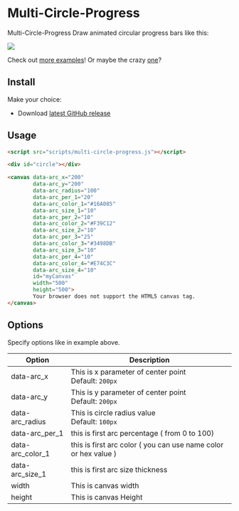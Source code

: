 Multi-Circle-Progress
======================

Multi-Circle-Progress Draw animated circular progress bars like this:

![](https://ibb.co/yg7MW0n)

Check out [more examples](http://kottenator.github.io/jquery-circle-progress/)! Or maybe the crazy [one](http://jsbin.com/vatuza/5/)?

Install
-------

Make your choice:

* Download [latest GitHub release](https://github.com/Reza-Javadpour/Multi-Circle-Progress)

Usage
-----

```html
<script src="scripts/multi-circle-progress.js"></script>

<div id="circle"></div>

<canvas data-arc_x="200"
        data-arc_y="200"
        data-arc_radius="100"
        data-arc_per_1="20"
        data-arc_color_1="#16A085"
        data-arc_size_1="10"
        data-arc_per_2="10"
        data-arc_color_2="#F39C12"
        data-arc_size_2="10"
        data-arc_per_3="25"
        data-arc_color_3="#3498DB"
        data-arc_size_3="10"
        data-arc_per_4="10"
        data-arc_color_4="#E74C3C"
        data-arc_size_4="10"
        id="myCanvas"
        width="500"
        height="500">
        Your browser does not support the HTML5 canvas tag.
</canvas>
```

Options
-------

Specify options like in example above.

| Option | Description |
| ---- | ---- |
| data-arc_x | This is x parameter of center point <br> Default: `200px` |
| data-arc_y | This is y parameter of center point <br> Default: `200px` |
| data-arc_radius | This is circle radius value <br> Default: `100px` |
| data-arc_per_1 | this is first arc percentage ( from 0 to 100) |
| data-arc_color_1 | this is first arc color ( you can use name color or hex value ) |
| data-arc_size_1 | this is first arc size thickness |
| width | This is canvas width |
 |height | This is canvas Height |
